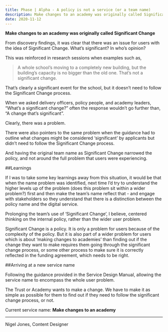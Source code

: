 ```yaml
---
title: Phase | Alpha - A policy is not a service (or a team name)
description: Make changes to an academy was originally called Significant Change 
date: 2020-11-12
---
```


**Make changes to an academy was originally called Significant Change**

From discovery findings, it was clear that there was an issue for users with the idea of Significant Change. What’s significant? In who’s opinion? 

This was reinforced in research sessions when examples such as,

>A whole school’s moving to a completely new building, but the building’s capacity is no bigger than the old one. That’s not a significant change.

That’s clearly a significant event for the school, but it doesn’t need to follow the Significant Change process.

When we asked delivery officers, policy people, and academy leaders, “What’s a significant change?” often the response wouldn’t go further than, “A change that’s significant”.

Clearly, there was a problem.

There were also pointers to the same problem when the guidance had to outline what changes might be considered ‘significant’ by applicants but didn’t need to follow the Significant Change process.

And having the original team name as Significant Change narrowed the policy, and not around the full problem that users were experiencing.

##Learnings

If I was to take some key learnings away from this situation, it would be that when the name problem was identified, next time I’d try to understand the higher levels up of the problem (does this problem sit within a wider problem?) first and then make the team’s name reflect that - and engage with stakeholders so they understand that there is a distinction between the policy name and the digital service. 

Prolonging the team’s use of ‘Significant Change’, I believe, centered thinking on the internal policy, rather than the wider user problem. 

Significant Change is a policy. It is only a problem for users because of the complexity of the policy. But it is also part of a wider problem for users which is about ‘making changes to academies’ than finding out if the change they want to make requires them going through the significant change process, or some other process to make sure it is correctly reflected in the funding agreement, which needs to be right.

##Arriving at a new service name

Following the guidance provided in the Service Design Manual, allowing the service name to encompass the whole user problem. 

The Trust or Academy wants to make a change. We have to make it as simple as possible for them to find out if they need to follow the significant change process, or not.

Current service name: **Make changes to an academy**

---

Nigel Jones, Content Designer